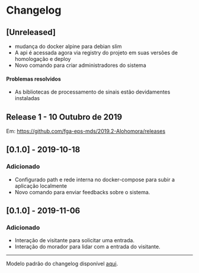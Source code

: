 # Changelog

## [Unreleased]
+ mudança do docker alpine para debian slim
+ A api é acessada agora via registry do projeto em suas versões de homologação e deploy
+ Novo comando para criar administradores do sistema

#### Problemas resolvidos
+ As bibliotecas de processamento de sinais estão devidamentes instaladas

## Release 1 - 10 Outubro de 2019

Em: https://github.com/fga-eps-mds/2019.2-Alohomora/releases

## [0.1.0] - 2019-10-18
### Adicionado
*  Configurado path e rede interna no docker-compose para subir a aplicação localmente
*  Novo comando para enviar feedbacks sobre o sistema.

## [0.1.0] - 2019-11-06
### Adicionado
*  Interação de visitante para solicitar uma entrada.
*  Interação do morador para lidar com a entrada do visitante.

 ---
 Modelo padrão do changelog disponível [aqui](https://keepachangelog.com/en/0.3.0/).

